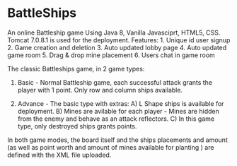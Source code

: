 # BattleShips
An online Battleship game
Using Java 8, Vanilla Javasciprt, HTML5, CSS.
Tomcat 7.0.8.1 is used for the deployment.
Features: 1. Unique id user signup 2. Game creation and deletion 3. Auto updated lobby page 4. Auto updated game room 
          5. Drag & drop mine placement 6. Users chat in game room 

The classic Battleships game, in 2 game types:
1. Basic -  Normal Battleship game, each successful attack grants the player with 1 point. Only row and column ships available.

2. Advance - The basic type with extras: A) L Shape ships is available for deployment.
                                        B) Mines are avilable for each player - Mines are hidden from the enemy and behave as an attack
                                           reflectors.
                                        C) In this game type, only destroyed ships grants points.
                                        
In both game modes, the board itself and the ships placements and amount (as well as point worth and amount of mines available for planting ) are defined with the XML file uploaded.

